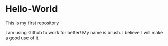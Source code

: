 # Hello-World
This is my first repository


I am using Github to work for better!
My name is brush.
I believe I will make a good use of it.
